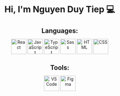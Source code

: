 <h1 align="center">Hi, I'm Nguyen Duy Tiep 💻</h1>  

<h2 align="center" style="margin-bottom: 0; padding-bottom: 0; ">Languages:</h2>  

<p align="center">
    <!-- Jazyky -->
    <img src="https://cdn.jsdelivr.net/gh/devicons/devicon/icons/react/react-original.svg" width="50" height="50" alt="React" />
    <img src="https://cdn.jsdelivr.net/gh/devicons/devicon/icons/javascript/javascript-original.svg" width="50" height="50" alt="JavaScript" />
    <img src="https://cdn.jsdelivr.net/gh/devicons/devicon/icons/typescript/typescript-original.svg" width="50" height="50" alt="TypeScript" />
    <img src="https://cdn.jsdelivr.net/gh/devicons/devicon/icons/sass/sass-original.svg" width="50" height="50" alt="Sass" />
    <img src="https://cdn.jsdelivr.net/gh/devicons/devicon/icons/html5/html5-original.svg" width="50" height="50" alt="HTML" />
    <img src="https://cdn.jsdelivr.net/gh/devicons/devicon/icons/css3/css3-original.svg" width="50" height="50" alt="CSS" />
</p>  

<h2 align="center" style="margin-bottom: 0; padding-bottom: 0;">Tools:</h2>  

<p align="center">
    <!-- Nástroje -->
    <img src="https://cdn.jsdelivr.net/gh/devicons/devicon/icons/vscode/vscode-original.svg" width="50" height="50" alt="VS Code" />
    <img src="https://cdn.jsdelivr.net/gh/devicons/devicon/icons/figma/figma-original.svg" width="50" height="50" alt="Figma" />
</p>
